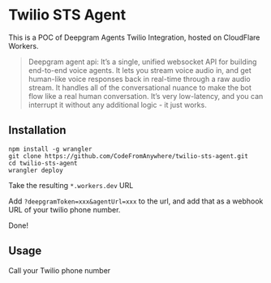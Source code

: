 # Twilio STS Agent

This is a POC of Deepgram Agents Twilio Integration, hosted on CloudFlare Workers.

> Deepgram agent api: It’s a single, unified websocket API for building end-to-end voice agents. It lets you stream voice audio in, and get human-like voice responses back in real-time through a raw audio stream. It handles all of the conversational nuance to make the bot flow like a real human conversation. It’s very low-latency, and you can interrupt it without any additional logic - it just works.

## Installation

```
npm install -g wrangler
git clone https://github.com/CodeFromAnywhere/twilio-sts-agent.git
cd twilio-sts-agent
wrangler deploy
```

Take the resulting `*.workers.dev` URL

Add `?deepgramToken=xxx&agentUrl=xxx` to the url, and add that as a webhook URL of your twilio phone number.

Done!

## Usage

Call your Twilio phone number
